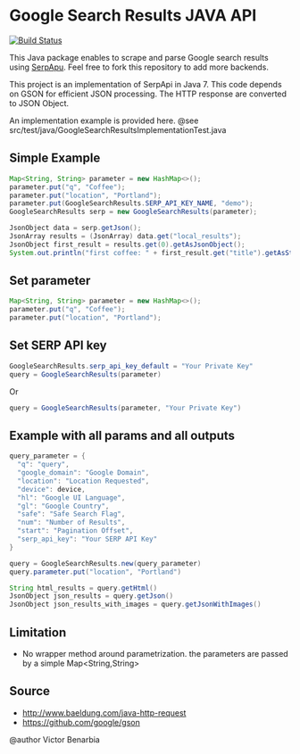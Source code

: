 Google Search Results JAVA API
===

[![Build Status](https://travis-ci.org/serpapi/google-search-results-java.svg?branch=master)](https://travis-ci.org/serpapi/google-search-results-java)

This Java package enables to scrape and parse Google search results using [SerpApu](https://serpapi.com). Feel free to fork this repository to add more backends.

This project is an implementation of SerpApi in Java 7.
This code depends on GSON for efficient JSON processing.
The HTTP response are converted to JSON Object.

An implementation example is provided here.
@see src/test/java/GoogleSearchResultsImplementationTest.java

## Simple Example
```java
Map<String, String> parameter = new HashMap<>();
parameter.put("q", "Coffee");
parameter.put("location", "Portland");
parameter.put(GoogleSearchResults.SERP_API_KEY_NAME, "demo");
GoogleSearchResults serp = new GoogleSearchResults(parameter);

JsonObject data = serp.getJson();
JsonArray results = (JsonArray) data.get("local_results");
JsonObject first_result = results.get(0).getAsJsonObject();
System.out.println("first coffee: " + first_result.get("title").getAsString());
```

## Set parameter
```java
Map<String, String> parameter = new HashMap<>();
parameter.put("q", "Coffee");
parameter.put("location", "Portland");
```

## Set SERP API key

```java
GoogleSearchResults.serp_api_key_default = "Your Private Key"
query = GoogleSearchResults(parameter)
```
Or

```java
query = GoogleSearchResults(parameter, "Your Private Key")
```

## Example with all params and all outputs

```java
query_parameter = {
  "q": "query",
  "google_domain": "Google Domain",
  "location": "Location Requested",
  "device": device,
  "hl": "Google UI Language",
  "gl": "Google Country",
  "safe": "Safe Search Flag",
  "num": "Number of Results",
  "start": "Pagination Offset",
  "serp_api_key": "Your SERP API Key"
}

query = GoogleSearchResults.new(query_parameter)
query.parameter.put("location", "Portland")

String html_results = query.getHtml()
JsonObject json_results = query.getJson()
JsonObject json_results_with_images = query.getJsonWithImages()
```

Limitation
---
 - No wrapper method around parametrization.
  the parameters are passed by a simple Map<String,String>

Source
---
 * http://www.baeldung.com/java-http-request
 * https://github.com/google/gson

@author Victor Benarbia
